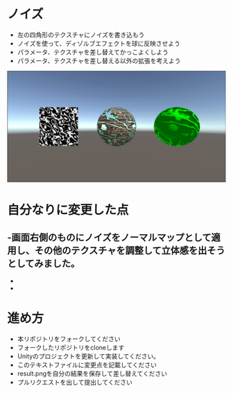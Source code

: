 ﻿# ノイズ

* 左の四角形のテクスチャにノイズを書き込もう
* ノイズを使って、ディゾルブエフェクトを球に反映させよう
* パラメータ、テクスチャを差し替えてかっこよくしよう
* パラメータ、テクスチャを差し替える以外の拡張を考えよう

![結果画像](result.png)

# 自分なりに変更した点

-画面右側のものにノイズをノーマルマップとして適用し、その他のテクスチャを調整して立体感を出そうとしてみました。
-
-
-

# 進め方

- 本リポジトリをフォークしてください
- フォークしたリポジトリをcloneします
- Unityのプロジェクトを更新して実装してください。
- このテキストファイルに変更点を記載してください
- result.pngを自分の結果を保存して差し替えてください
- プルリクエストを出して提出してください
